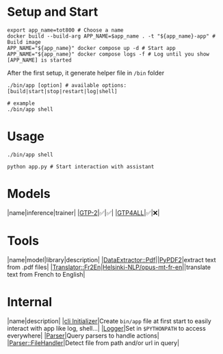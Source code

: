 # Setup and Start
```shell
export app_name=tot800 # Choose a name
docker build --build-arg APP_NAME=$app_name . -t "${app_name}-app" # Build image
APP_NAME="${app_name}" docker compose up -d # Start app
APP_NAME="${app_name}" docker compose logs -f # Log until you show [APP_NAME] is started
```

After the first setup, it generate helper file in `/bin` folder
```shell
./bin/app [option] # available options: [build|start|stop|restart|log|shell]

# example
./bin/app shell
```

# Usage
```shell
./bin/app shell

python app.py # Start interaction with assistant
```

# Models
|name|inference|trainer|
|[GTP-2](models/gpt2)|✅|✅|
|[GTP4ALL](models/gpt4all)|✅|❌|

# Tools
|name|model|library|description|
|[DataExtractor::Pdf](tools/data_extractor/pdf)||[PyPDF2](https://pypi.org/project/PyPDF2/)|extract text from .pdf files|
|[Translator::Fr2En](tools/translator/fr2en)|[Helsinki-NLP/opus-mt-fr-en](https://huggingface.co/Helsinki-NLP/opus-mt-fr-en)||translate text from French to English|

# Internal
|name|description|
|[cli Initializer](internal/initializer)|Create `bin/app` file at first start to easily interact with app like log, shell...|
|[Logger](internal/logger.py)|Set in `$PYTHONPATH` to access everywhere|
|[Parser](internal/parser)|Query parsers to handle actions|
|[Parser::FileHandler](internal/parser/file_handler.py)|Detect file from path and/or url in query|